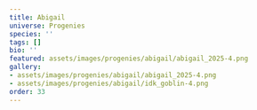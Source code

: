 ```yaml
---
title: Abigail
universe: Progenies
species: ''
tags: []
bio: ''
featured: assets/images/progenies/abigail/abigail_2025-4.png
gallery:
- assets/images/progenies/abigail/abigail_2025-4.png
- assets/images/progenies/abigail/idk_goblin-4.png
order: 33
---
```

